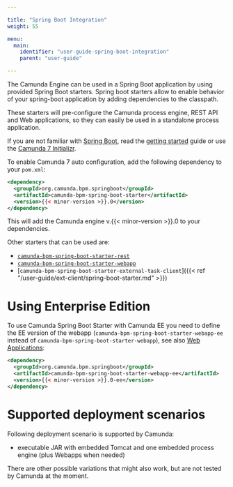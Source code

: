 ```yaml
---

title: "Spring Boot Integration"
weight: 55

menu:
  main:
    identifier: "user-guide-spring-boot-integration"
    parent: "user-guide"

---
```


The Camunda Engine can be used in a Spring Boot application by using provided Spring Boot starters.
Spring boot starters allow to enable behavior of your spring-boot application by adding dependencies to the classpath.

These starters will pre-configure the Camunda process engine, REST API and Web applications, so they can easily be used in a standalone process application.

If you are not familiar with [Spring Boot](http://projects.spring.io/spring-boot/), read the [getting started](http://docs.spring.io/spring-boot/docs/current/reference/htmlsingle/#getting-started) guide or use the [Camunda 7 Initializr](https://start.camunda.com/).

To enable Camunda 7 auto configuration, add the following dependency to your ```pom.xml```:

```xml
<dependency>
  <groupId>org.camunda.bpm.springboot</groupId>
  <artifactId>camunda-bpm-spring-boot-starter</artifactId>
  <version>{{< minor-version >}}.0</version>
</dependency>
```

This will add the Camunda engine v.{{< minor-version >}}.0 to your dependencies.

Other starters that can be used are: 

* [`camunda-bpm-spring-boot-starter-rest`](rest-api)
* [`camunda-bpm-spring-boot-starter-webapp`](webapps)
* [`camunda-bpm-spring-boot-starter-external-task-client`]({{< ref "/user-guide/ext-client/spring-boot-starter.md" >}})

# Using Enterprise Edition

To use Camunda Spring Boot Starter with Camunda EE you need to define the EE version of the webapp (`camunda-bpm-spring-boot-starter-webapp-ee` instead of `camunda-bpm-spring-boot-starter-webapp`), see also [Web Applications](webapps/):

```xml
<dependency>
  <groupId>org.camunda.bpm.springboot</groupId>
  <artifactId>camunda-bpm-spring-boot-starter-webapp-ee</artifactId>
  <version>{{< minor-version >}}.0-ee</version>
</dependency>
```

# Supported deployment scenarios

Following deployment scenario is supported by Camunda:

* executable JAR with embedded Tomcat and one embedded process engine (plus Webapps when needed)

There are other possible variations that might also work, but are not tested by Camunda at the moment.
